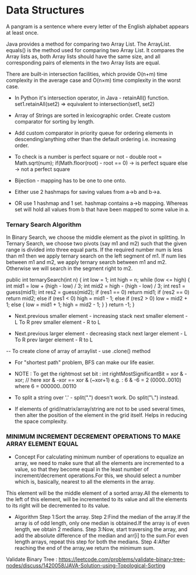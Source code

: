 # Data Structures


A pangram is a sentence where every letter of the English alphabet appears at least once.

Java provides a method for comparing two Array List. The ArrayList. equals() is the method used for comparing two Array List. It compares the Array lists as, both Array lists should have the same size, and all corresponding pairs of elements in the two Array lists are equal.

There are built-in intersection facilities, which provide O(n+m) time complexity in the average case and O(n×m) time complexity in the worst case.
- In Python it's intersection operator, in Java - retainAll() function.
set1.retainAll(set2) => equivalent to intersection(set1, set2) 


- Array of Strings are sorted in lexicographic order. Create custom comparator for sorting by length.

- Add custom comparator in priority queue for ordering elements in descending/anything other than the default ordering i.e. increasing order.

- To check is a number is perfect square or not -
	double root = Math.sqrt(num);
	if(Math.floor(root) - root == 0)  -> is perfect square
	else 							  -> not a perfect square 

- Bijection - mapping has to be one to one onto. 
- Either use 2 hashmaps for saving values from a->b and b->a.
- OR use 1 hashmap and 1 set. hashmap contains a->b mapping. Whereas set will hold all values from b that have been mapped to some value in a.

### Ternary Search Algorithm
In Binary Search, we choose the middle element as the pivot in splitting. 
In Ternary Search, we choose two pivots (say m1 and m2) such that the given range is divided into three equal parts. If the required number num is less than m1 then we apply ternary search on the left segment of m1. If num lies between m1 and m2, we apply ternary search between m1 and m2. Otherwise we will search in the segment right to m2.

public int ternarySearch(int n) {
    int low = 1;
    int high = n;
    while (low <= high) {
        int mid1 = low + (high - low) / 3;
        int mid2 = high - (high - low) / 3;
        int res1 = guess(mid1);
        int res2 = guess(mid2);
        if (res1 == 0)
            return mid1;
        if (res2 == 0)
            return mid2;
        else if (res1 < 0)
            high = mid1 - 1;
        else if (res2 > 0)
            low = mid2 + 1;
        else {
            low = mid1 + 1;
            high = mid2 - 1;
        }
    }
    return -1;
} 

- Next.previous smaller element - increasing stack
next smaller element - L To R
prev smaller element - R to L


- Next.previous larger element - decreasing stack
next larger element - L To R
prev larger element - R to L

-- To create clone of array of arraylist - use .clone() method

- For "shortest path" problem, BFS can make our life easier.


- NOTE : To get the rightmost set bit : 
int rightMostSignificantBit = xor & -xor;       // here xor & -xor == xor & (~xor+1)
e.g. : 6 & -6 = 2 (0000..0010) where 6 = 000000..00110 

- To split a string over '.' - split(".") doesn't work. Do split("\\.") instead.

 - If elements of grid/matrix/array/string are not to be used several times, then alter the position of the element in the grid 
    itself. Helps in reducing the space complexity.

### MINIMUM INCREMENT DECREMENT OPERATIONS TO MAKE ARRAY ELEMENT EQUAL
 - Concept
For calculating minimum number of operations to equalize an array, we need to make sure that all the elements are incremented to a value, so that they become equal in the least number of increment/decrement operations.For this, we should select a number which is, basically, nearest to all the elements in the array.

This element will be the middle element of a sorted array.All the elements to the left of this element, will be incremented to its value and all the elements to its right will be decremented to its value.

- Algorithm
Step 1:Sort the array.
Step 2:Find the median of the array.If the array is of odd length, only one median is obtained.If the array is of even length, we obtain 2 medians.
Step 3:Now, start traversing the array, and add the absolute difference of the median and arr[i] to the sum.For even length arrays, repeat this step for both the medians.
Step 4:After reaching the end of the array,we return the minimum sum.


Validate Binary Tree : https://leetcode.com/problems/validate-binary-tree-nodes/discuss/1420058/JAVA-Solution-using-Topological-Sorting